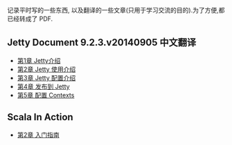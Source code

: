 记录平时写的一些东西, 以及翻译的一些文章(只用于学习交流的目的).为了方便,都已经转成了 PDF.

Jetty Document 9.2.3.v20140905 中文翻译
-----
- [第1章 Jetty介绍 ](http://ykgarfield.github.io/jetty-9.2.3.v20140905%20%E4%B8%AD%E6%96%87%E7%BF%BB%E8%AF%91/introduction.html)
- [第2章 Jetty 使用介绍 ](http://ykgarfield.github.io/jetty-9.2.3.v20140905%20%E4%B8%AD%E6%96%87%E7%BF%BB%E8%AF%91/quick-start-getting-started.html)
- [第3章 Jetty 配置介绍 ](http://ykgarfield.github.io/jetty-9.2.3.v20140905%20%E4%B8%AD%E6%96%87%E7%BF%BB%E8%AF%91/quick-start-configure.html)
- [第4章 发布到 Jetty ](http://ykgarfield.github.io/jetty-9.2.3.v20140905%20%E4%B8%AD%E6%96%87%E7%BF%BB%E8%AF%91/configuring-deployment.html)
- [第5章 配置 Contexts ](http://ykgarfield.github.io/jetty-9.2.3.v20140905%20%E4%B8%AD%E6%96%87%E7%BF%BB%E8%AF%91/configuring-contexts.html)



Scala In Action
---------------
- [第2章 入门指南](http://ykgarfield.github.io/scala/scala_in_action/%E7%AC%AC2%E7%AB%A0%20%E5%85%A5%E9%97%A8%E6%8C%87%E5%8D%97.pdf)


